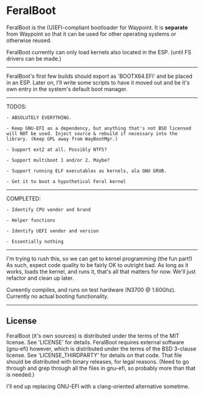 # FeralBoot

FeralBoot is the (U)EFI-compliant bootloader for Waypoint.
It is __separate__ from Waypoint so that it can be used for other operating systems or otherwise reused.

FeralBoot currently can only load kernels also located in the ESP. (until FS drivers can be made.)
___

FeralBoot's first few builds should export as 'BOOTX64.EFI' and be placed in an ESP. Later on, I'll write some scripts to have it moved out and be it's own entry in the system's default boot manager.
___

TODOS:

	- ABSOLUTELY EVERYTHING.
	
	- Keep GNU-EFI as a dependency, but anything that's not BSD licensed will NOT be used. Inject source & rebuild if necessary into the library. (Keep GPL away from WayBootMgr.)
	
	- Support ext2 at all. Possibly NTFS?
	
	- Support multiboot 1 and/or 2. Maybe?
	
	- Support running ELF executables as kernels, ala GNU GRUB.
	
	- Get it to boot a hypothetical Feral kernel
___

COMPLETED:
	
	- Identify CPU vendor and brand
	
	- Helper functions

	- Identify UEFI vendor and version

	- Essentially nothing

___

I'm trying to rush this, so we can get to kernel programming (the fun part!)
As such, expect code quality to be fairly OK to outright bad. As long as it works, loads the kernel, and runs it, that's all that matters for now.
We'll just refactor and clean up later.

Cureently compiles, and runs on test hardware (N3700 @ 1.60Ghz). 
Currently no actual booting functionality.
___

## License
FeralBoot (it's own sources) is distributed under the terms of the MIT license. See 'LICENSE' for details.
FeralBoot requires external software (gnu-efi) however, which is distributed under the terms of the BSD 3-clause license.
See 'LICENSE_THIRDPARTY' for details on that code. That file should be distributed with binary releases, for legal reasons.
(Need to go through and grep through all the files in gnu-efi, so probably more than that is needed.)

I'll end up replacing GNU-EFI with a clang-oriented alternative sometime.
